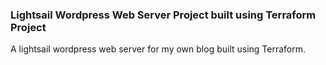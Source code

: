 ### Lightsail Wordpress Web Server Project built using Terraform Project
A lightsail wordpress web server for my own blog built using Terraform.
